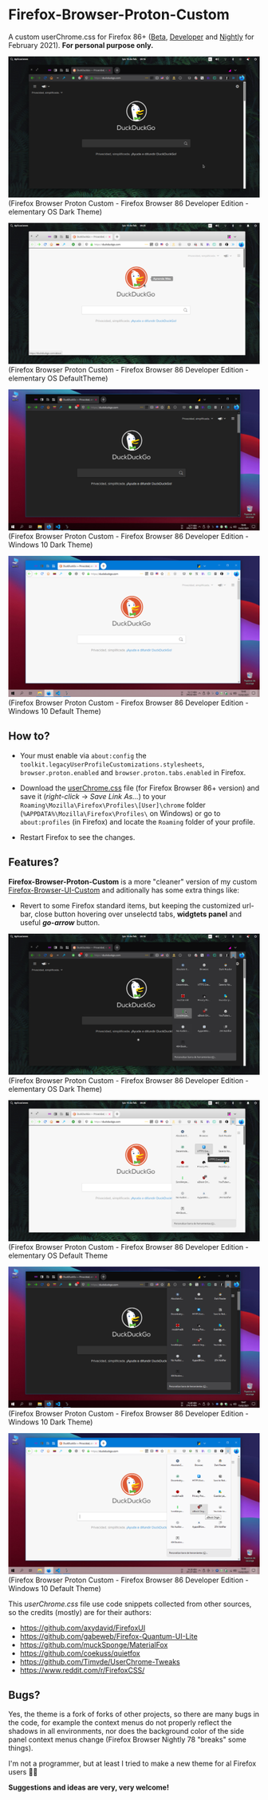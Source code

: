# Firefox-Browser-Proton-Custom
  A custom userChrome.css for Firefox 86+ ([Beta](https://www.mozilla.org/en-US/firefox/all/#product-desktop-beta), [Developer](https://www.mozilla.org/en-US/firefox/all/#product-desktop-developer) and [Nightly](https://www.mozilla.org/en-US/firefox/all/#product-desktop-nightly) for February 2021).
  **For personal purpose only.**
  
![Screenshot](Firefox-Browser-Proton-Custom-Linux-01.png)
(Firefox Browser Proton Custom - Firefox Browser 86 Developer Edition - elementary OS Dark Theme)

![Screenshot](Firefox-Browser-Proton-Custom-Linux-02.png)
(Firefox Browser Proton Custom - Firefox Browser 86 Developer Edition - elementary OS DefaultTheme)

![Screenshot](Firefox-Browser-Proton-Custom-Win10-01.png)
(Firefox Browser Proton Custom - Firefox Browser 86 Developer Edition - Windows 10 Dark Theme)

![Screenshot](Firefox-Browser-Proton-Custom-Win10-02.png)
(Firefox Browser Proton Custom - Firefox Browser 86 Developer Edition - Windows 10 Default Theme)

## How to?

* Your must enable via `about:config` the `toolkit.legacyUserProfileCustomizations.stylesheets`, `browser.proton.enabled` and `browser.proton.tabs.enabled` in Firefox.

* Download the [userChrome.css](userChrome.css) file (for Firefox Browser 86+ version) and save it (*right-click* -> *Save Link As...*) to your `Roaming\Mozilla\Firefox\Profiles\[User]\chrome` folder (`%APPDATA%\Mozilla\Firefox\Profiles\` on Windows) or go to `about:profiles` (in Firefox) and locate the `Roaming` folder of your profile.

* Restart Firefox to see the changes.

## Features?

**Firefox-Browser-Proton-Custom** is a more "cleaner" version of my custom [Firefox-Browser-UI-Custom](https://github.com/gabeweb/Firefox-Browser-UI-Custom/)
and aditionally has some extra things like:

- Revert to some Firefox standard items, but keeping the customized url-bar, close button hovering over unselectd tabs, **widgtets panel** and useful ***go-arrow*** button.

![Screenshot](Firefox-Browser-Proton-Custom-Linux-05.png)
(Firefox Browser Proton Custom - Firefox Browser 86 Developer Edition - elementary OS Dark Theme)

![Screenshot](Firefox-Browser-Proton-Custom-Linux-06.png)
(Firefox Browser Proton Custom - Firefox Browser 86 Developer Edition - elementary OS Default Theme

![Screenshot](Firefox-Browser-Proton-Custom-Win10-05.png)
(Firefox Browser Proton Custom - Firefox Browser 86 Developer Edition - Windows 10 Dark Theme)

![Screenshot](Firefox-Browser-Proton-Custom-Win10-06.png)
(Firefox Browser Proton Custom - Firefox Browser 86 Developer Edition - Windows 10 Default Theme)


This *userChrome.css* file use code snippets collected from other sources, so the credits (mostly) are for their authors:

* https://github.com/axydavid/FirefoxUI
* https://github.com/gabeweb/Firefox-Quantum-UI-Lite
* https://github.com/muckSponge/MaterialFox
* https://github.com/coekuss/quietfox
* https://github.com/Timvde/UserChrome-Tweaks
* https://www.reddit.com/r/FirefoxCSS/


## Bugs?

Yes, the theme is a fork of forks of other projects, so there are many bugs in the code, for example the context menus do not properly reflect the shadows in all environments, nor does the background color of the side panel context menus change (Firefox Browser Nightly 78 "breaks" some things).

I'm not a programmer, but at least I tried to make a new theme for al Firefox users 🤘🏻


**Suggestions and ideas are very, very welcome!**
